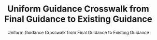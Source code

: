 ---
layout: resources-landing
title: "Uniform Guidance Crosswalk from Final Guidance to Existing Guidance"
subtitle: "Uniform Guidance Crosswalk from Final Guidance to Existing Guidance"
external_link: https://obamawhitehouse.archives.gov/sites/default/files/omb/fedreg/2013/uniform-guidance-crosswalk-from-predominate-source-in-existing-guidance.pdf
filters: federal-financial-assistance uniform-guidance:-2-cfr-200 guidance omb 2013
---